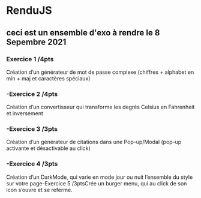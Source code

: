 # RenduJS

## ceci est un ensemble d'exo à rendre le 8 Sepembre 2021

### Exercice 1 /4pts 
Création d’un générateur de mot de passe complexe (chiffres + alphabet en min + maj et caractères spéciaux)

### -Exercice 2 /4pts 
Création d’un convertisseur qui transforme les degrés Celsius en Fahrenheit et inversement

### -Exercice 3 /3pts 
Création d’un générateur de citations dans une Pop-up/Modal (pop-up activante et désactivable au click)

### -Exercice 4 /3pts 
Création d’un DarkMode, qui varie en mode jour ou nuit l’ensemble du style sur votre page-Exercice 5 /3ptsCrée un burger menu, qui au click de son icon s’ouvre et se referme. 